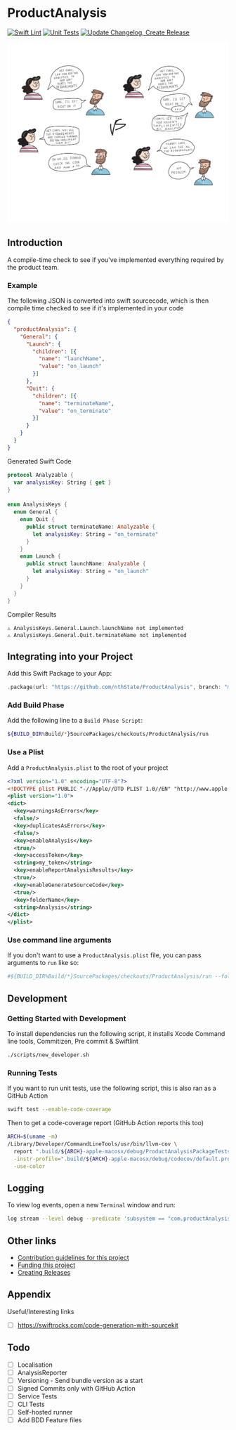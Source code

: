 # ProductAnalysis

[![Swift Lint](https://github.com/nthState/ProductAnalysis/actions/workflows/lint.yml/badge.svg)](https://github.com/nthState/ProductAnalysis/actions/workflows/lint.yml)
[![Unit Tests](https://github.com/nthState/ProductAnalysis/actions/workflows/unit_tests.yml/badge.svg)](https://github.com/nthState/ProductAnalysis/actions/workflows/unit_tests.yml)
[![Update Changelog, Create Release](https://github.com/nthState/ProductAnalysis/actions/workflows/update_changelog_create_release.yml/badge.svg)](https://github.com/nthState/ProductAnalysis/actions/workflows/update_changelog_create_release.yml)

![Introduction](assets/Intro.svg)

## Introduction

A compile-time check to see if you've implemented everything required by the product team.

### Example

The following JSON is converted into swift sourcecode, which is then compile time checked to see if
it's implemented in your code

        
```json
{
  "productAnalysis": {
    "General": {
      "Launch": {
        "children": [{
          "name": "launchName",
          "value": "on_launch"
        }]
      },
      "Quit": {
        "children": [{
          "name": "terminateName",
          "value": "on_terminate"
        }]
      }
    }
  }
}
```

Generated Swift Code

```swift
protocol Analyzable {
  var analysisKey: String { get }
}

enum AnalysisKeys {
  enum General {
    enum Quit {
      public struct terminateName: Analyzable {
        let analysisKey: String = "on_terminate"
      }
    }
    enum Launch {
      public struct launchName: Analyzable {
        let analysisKey: String = "on_launch"
      }
    }
  }
}
```

Compiler Results
        

```
⚠️ AnalysisKeys.General.Launch.launchName not implemented
⚠️ AnalysisKeys.General.Quit.terminateName not implemented
```


## Integrating into your Project

Add this Swift Package to your App:

```swift
.package(url: "https://github.com/nthState/ProductAnalysis", branch: "main")
```

### Add Build Phase

Add the following line to a `Build Phase Script`:

```bash
${BUILD_DIR%Build/*}SourcePackages/checkouts/ProductAnalysis/run
```

### Use a Plist

Add a `ProductAnalysis.plist` to the root of your project

```xml
<?xml version="1.0" encoding="UTF-8"?>
<!DOCTYPE plist PUBLIC "-//Apple//DTD PLIST 1.0//EN" "http://www.apple.com/DTDs/PropertyList-1.0.dtd">
<plist version="1.0">
<dict>
  <key>warningsAsErrors</key>
  <false/>
  <key>duplicatesAsErrors</key>
  <false/>
  <key>enableAnalysis</key>
  <true/>
  <key>accessToken</key>
  <string>my_token</string>
  <key>enableReportAnalysisResults</key>
  <true/>
  <key>enableGenerateSourceCode</key>
  <true/>
  <key>folderName</key>
  <string>Analysis</string>
</dict>
</plist>

```

### Use command line arguments

If you don't want to use a `ProductAnalysis.plist` file, you can pass arguments to `run` like so:

```bash
#${BUILD_DIR%Build/*}SourcePackages/checkouts/ProductAnalysis/run --folder-name "MyAnalysis" --enable-analysis --enable-generate-source-code
```

## Development

### Getting Started with Development

To install dependencies run the following script, it installs Xcode Command line tools, Commitizen, Pre commit & Swiftlint

```bash
./scripts/new_developer.sh
```

### Running Tests

If you want to run unit tests, use the following script, this is also ran as a GitHub Action

```bash
swift test --enable-code-coverage
```

Then to get a code-coverage report (GitHub Action reports this too)

```bash
ARCH=$(uname -m)
/Library/Developer/CommandLineTools/usr/bin/llvm-cov \
  report ".build/${ARCH}-apple-macosx/debug/ProductAnalysisPackageTests.xctest/Contents/MacOS/ProductAnalysisPackageTests" \
  -instr-profile=".build/${ARCH}-apple-macosx/debug/codecov/default.profdata" \
  -use-color
```

## Logging

To view log events, open a new `Terminal` window and run:

```bash
log stream --level debug --predicate 'subsystem == "com.productAnalysis"'
```

## Other links

- [Contribution guidelines for this project](CONTRIBUTING.md)
- [Funding this project](FUNDING.yml)
- [Creating Releases](RELEASE.md)


## Appendix

Useful/Interesting links

- [ ] https://swiftrocks.com/code-generation-with-sourcekit

## Todo

- [ ] Localisation
- [ ] AnalysisReporter
- [ ] Versioning - Send bundle version as a start
- [ ] Signed Commits only with GitHub Action
- [ ] Service Tests
- [ ] CLI Tests
- [ ] Self-hosted runner
- [ ] Add BDD Feature files

